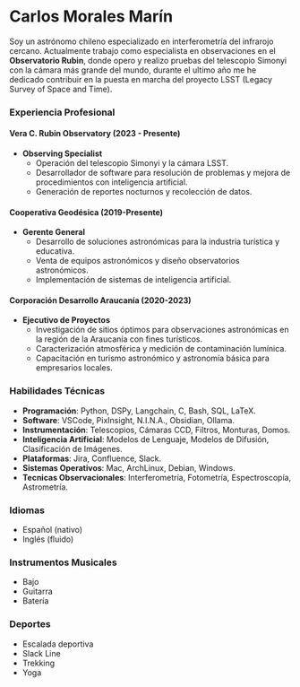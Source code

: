 # Carlos Morales Marín

Soy un astrónomo chileno especializado en interferometría del infrarojo cercano. Actualmente trabajo como especialista en observaciones en el **Observatorio Rubin**, donde opero y realizo pruebas del telescopio Simonyi con la cámara más grande del mundo, durante el ultimo año me he dedicado contribuir en la puesta en marcha del proyecto LSST (Legacy Survey of Space and Time).

### Experiencia Profesional

#### Vera C. Rubin Observatory (2023 - Presente)
- **Observing Specialist**
  - Operación del telescopio Simonyi y la cámara LSST.
  - Desarrollador de software para resolución de problemas y mejora de procedimientos con inteligencia artificial.
  - Generación de reportes nocturnos y recolección de datos.

#### Cooperativa Geodésica (2019-Presente)
- **Gerente General**
  - Desarrollo de soluciones astronómicas para la industria turística y educativa.
  - Venta de equipos astronómicos y diseño observatorios astronómicos.
  - Implementación de sistemas de inteligencia artificial.

#### Corporación Desarrollo Araucanía (2020-2023)
- **Ejecutivo de Proyectos**
  - Investigación de sitios óptimos para observaciones astronómicas en la región de la Araucanía con fines turísticos.
  - Caracterización atmosférica y medición de contaminación lumínica.
  - Capacitación en turismo astronómico y astronomía básica para empresarios locales.

### Habilidades Técnicas

- **Programación**: Python, DSPy, Langchain, C, Bash, SQL, LaTeX.
- **Software**: VSCode, PixInsight, N.I.N.A., Obsidian, Ollama.
- **Instrumentación**: Telescopios, Cámaras CCD, Filtros, Monturas, Domos.
- **Inteligencia Artificial**: Modelos de Lenguaje, Modelos de Difusión, Clasificación de Imágenes.
- **Plataformas**: Jira, Confluence, Slack.
- **Sistemas Operativos**: Mac, ArchLinux, Debian, Windows.
- **Tecnicas Observacionales**: Interferometría, Fotometría, Espectroscopía, Astrometría.

### Idiomas
- Español (nativo)
- Inglés (fluido)

### Instrumentos Musicales
- Bajo
- Guitarra
- Batería

### Deportes
- Escalada deportiva
- Slack Line
- Trekking
- Yoga
